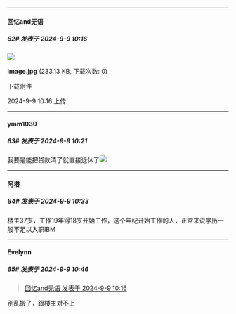 ﻿
*****

####  回忆and无语  
##### 62#       发表于 2024-9-9 10:16

<img src="https://img.saraba1st.com/forum/202409/09/101606h7pz4x5l74wowx3f.jpg" referrerpolicy="no-referrer">

<strong>image.jpg</strong> (233.13 KB, 下载次数: 0)

下载附件

2024-9-9 10:16 上传


*****

####  ymm1030  
##### 63#       发表于 2024-9-9 10:21

我要是能把贷款清了就直接退休了<img src="https://static.saraba1st.com/image/smiley/face2017/001.png" referrerpolicy="no-referrer">


*****

####  阿塔  
##### 64#       发表于 2024-9-9 10:33

楼主37岁，工作19年得18岁开始工作，这个年纪开始工作的人，正常来说学历一般不足以入职IBM


*****

####  Evelynn  
##### 65#       发表于 2024-9-9 10:46

<blockquote><a href="httphttps://bbs.saraba1st.com/2b/forum.php?mod=redirect&amp;goto=findpost&amp;pid=66151749&amp;ptid=2197948" target="_blank">回忆and无语 发表于 2024-9-9 10:16</a></blockquote>
别乱搬了，跟楼主对不上

